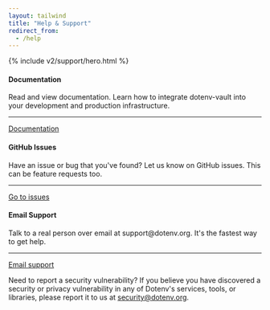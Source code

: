 ```yaml
---
layout: tailwind
title: "Help & Support"
redirect_from:
  - /help
---
```


{% include v2/support/hero.html %}

<section class="max-w-5xl mx-auto mt-20 flex flex-col px-5">
  <div class="grid grid-cols-1 gap-4 sm:grid-cols-3 sm:gap-0">
    <div class="flex flex-col border border-zinc-800 p-4">
      <div class="grow">
        <h4 class="font-bold text-zinc-900 dark:text-zinc-100">Documentation</h4>
        <p class="mb-4">Read and view documentation. Learn how to integrate dotenv-vault into your development and production infrastructure.</p>
      </div>
      <div class="flex-none">
        <hr class="border-zinc-800 mb-4">
        <a href="/docs" aria-describedby="tier-starter" class="my-3 rounded-md py-2 px-3 text-center text-sm font-semibold leading-6 text-white bg-zinc-800 hover:bg-zinc-700">Documentation</a>
      </div>
    </div>
    <div class="flex flex-col border border-zinc-800 p-4">
      <div class="grow">
        <h4 class="font-bold text-zinc-900 dark:text-zinc-100">GitHub Issues</h4>
        <p class="mb-4">Have an issue or bug that you've found? Let us know on GitHub issues. This can be feature requests too.</p>
      </div>
      <div class="flex-none">
        <hr class="border-zinc-800 mb-4">
        <a href="https://github.com/dotenv-org/dotenv-vault/issues" aria-describedby="tier-starter" class="my-3 rounded-md py-2 px-3 text-center text-sm font-semibold leading-6 text-white bg-zinc-800 hover:bg-zinc-700">Go to issues</a>
      </div>
    </div>
    <div class="flex flex-col border border-zinc-800 p-4">
      <div class="grow">
        <h4 class="font-bold text-zinc-900 dark:text-zinc-100">Email Support</h4>
        <p class="mb-4">Talk to a real person over email at support@dotenv.org. It's the fastest way to get help.</p>
      </div>
      <div class="flex-none">
        <hr class="border-zinc-800 mb-4">
        <a href="mailto:support@dotenv.org" aria-describedby="tier-starter" class="my-3 rounded-md py-2 px-3 text-center text-sm font-semibold leading-6 text-white bg-zinc-800 hover:bg-zinc-700">Email support</a>
      </div>
    </div>
  </div>
  <p class="my-4 text-zinc-800 dark:text-zinc-200"><span class="font-bold">Need to report a security vulnerability?</span> If you believe you have discovered a security or privacy vulnerability in any of Dotenv's services, tools, or libraries, please report it to us at <a href="mailto:security@dotenv.org">security@dotenv.org</a>.</p>
</section>
